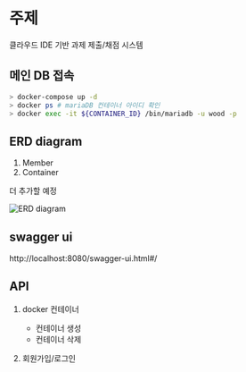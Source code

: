 # 주제
클라우드 IDE 기반 과제 제출/채점 시스템     
##  메인 DB 접속
```sh
> docker-compose up -d
> docker ps # mariaDB 컨테이너 아이디 확인
> docker exec -it ${CONTAINER_ID} /bin/mariadb -u wood -p
```

## ERD diagram

1. Member     
2. Container     

더 추가할 예정     
                
![ERD diagram](https://user-images.githubusercontent.com/78399203/167126042-69d78ab3-2562-430e-9351-9f47fc9853ac.png)

## swagger ui

http://localhost:8080/swagger-ui.html#/     

## API

1. docker 컨테이너

    * 컨테이너 생성
    * 컨테이너 삭제

3. 회원가입/로그인



